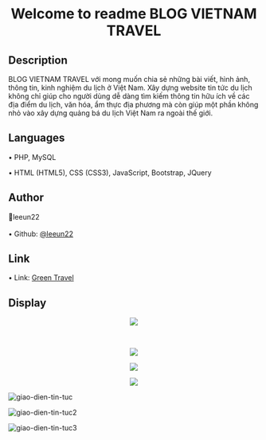 <h1 align="center"> Welcome to readme BLOG VIETNAM TRAVEL </h1>

<h2> Description </h2>
BLOG VIETNAM TRAVEL với mong muốn chia sẻ những bài viết, hình ảnh, thông tin, kinh nghiệm du lịch ở Việt Nam. Xây dựng website tin tức du lịch không chỉ giúp cho người dùng dễ dàng tìm kiếm thông tin hữu ích về các địa điểm du lịch, văn hóa, ẩm thực địa phương mà còn giúp một phần không nhỏ vào xây dựng quảng bá du lịch Việt Nam ra ngoài thế giới.

<h2> Languages </h2>
<p> • PHP, MySQL </p>
<p> • HTML (HTML5), CSS (CSS3), JavaScript, Bootstrap, JQuery </p>

<h2> Author </h2>
👤leeun22 <br> <br>
• Github: <a href = "https://leeun22.github.io/GREEN-TRAVEL/"> @leeun22 </a> <br>

<h2> Link </h2>
• Link: <a href = "https://leeun22.github.io/SABLANCA/"> Green Travel </a> <br>

<h2> Display </h2>
<p align="center">
<img max-width: 100% align="center" src="https://user-images.githubusercontent.com/117708296/220161367-3afad30c-f9dc-4fc1-b87a-86ff45014cee.png">
</p> <br>
<p align="center">
<img max-width: 100% align="center" src="https://user-images.githubusercontent.com/117708296/220161810-332b65f4-1179-4f43-9137-dff6cf16def7.png">
</p>
<p align="center">
<img max-width: 100% align="center" src="https://user-images.githubusercontent.com/117708296/220161984-e919fce4-ce5a-4cbb-9203-7604ffefc92b.png">
</p>
<p align="center">
<img max-width: 100% align="center" src="https://user-images.githubusercontent.com/117708296/220162015-45fb8ce5-6c3a-41d3-aa19-77893f26f698.png">
</p>

![giao-dien-tin-tuc](https://github.com/leeun22/GREEN-TRAVEL/assets/117708296/7105e153-fe38-4cda-8a58-6183a0020174)

![giao-dien-tin-tuc2](https://github.com/leeun22/GREEN-TRAVEL/assets/117708296/5c4352d8-8007-45c6-a2c0-fdb27f32a5fc)

![giao-dien-tin-tuc3](https://github.com/leeun22/GREEN-TRAVEL/assets/117708296/0763185a-fcf8-43ca-8344-18c7ca5e6b42)


